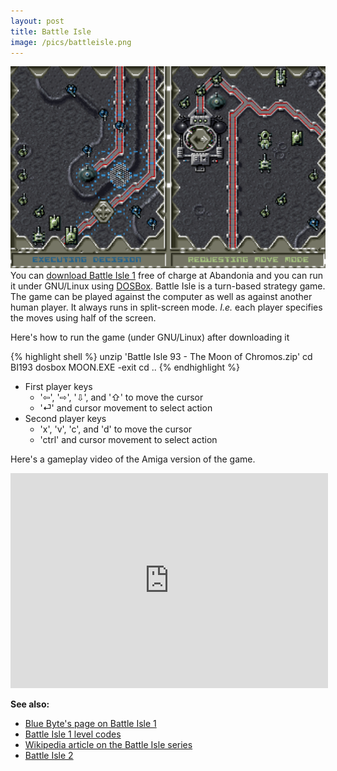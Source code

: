 ```yaml
---
layout: post
title: Battle Isle
image: /pics/battleisle.png
---
```


<span class="center"><a href="http://www.abandonia.com/en/games/362/Battle+Isle+93+-+The+Moon+of+Chromos.html"><img src="/pics/battleisle.png" width="508" alt="Battle Isle 93"/></a></span>
You can [download Battle Isle 1][abandon] free of charge at Abandonia and you can run it under GNU/Linux using [DOSBox]. Battle Isle is a turn-based strategy game. The game can be played against the computer as well as against another human player. It always runs in split-screen mode. _I.e._ each player specifies the moves using half of the screen.

Here's how to run the game (under GNU/Linux) after downloading it

{% highlight shell %}
unzip 'Battle Isle 93 - The Moon of Chromos.zip'
cd BI193
dosbox MOON.EXE -exit
cd ..
{% endhighlight %}

<ul><li>First player keys
<ul><li>'⇦', '⇨', '⇩', and '⇧' to move the cursor</li>
<li>'⏎' and cursor movement to select action</li>
</ul></li>
<li>Second player keys
<ul><li>'x', 'v', 'c', and 'd' to move the cursor</li>
<li>'ctrl' and cursor movement to select action</li>
</ul></li>
</ul>

Here's a gameplay video of the Amiga version of the game.
<p style="text-align:center"><iframe id="ytplayer" type="text/html" width="508" height="344" allowfullscreen="allowfullscreen" src="http://www.youtube.com/embed/UFc1kTU9tqg" frameborder="0">You need to enable IFrames to display this video.</iframe></p>

**See also:**

* [Blue Byte's page on Battle Isle 1][bb]
* [Battle Isle 1 level codes][codes]
* [Wikipedia article on the Battle Isle series][wp]
* [Battle Isle 2][bi2]

[abandon]: http://www.abandonia.com/en/games/362/Battle+Isle+93+-+The+Moon+of+Chromos.html
[DOSBox]: http://www.dosbox.com/
[bi2]: http://www.abandonia.com/games/452/Battle+Isle+2.html
[codes]: http://www.gamewinners.com/Cheats/index.php/Battle_Isle_%2793
[wp]: http://en.wikipedia.org/wiki/Battle_Isle_%28series%29
[bb]: http://www.bluebyte.net/battleisle-e/products/history/history/phase1.asp
